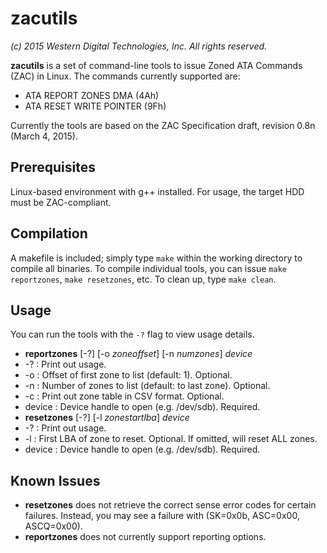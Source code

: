 # zacutils

*(c) 2015 Western Digital Technologies, Inc. All rights reserved.*

**zacutils** is a set of command-line tools to issue Zoned ATA Commands (ZAC) in Linux.  The commands currently supported are:

- ATA REPORT ZONES DMA (4Ah)
- ATA RESET WRITE POINTER (9Fh)

Currently the tools are based on the ZAC Specification draft, revision 0.8n (March 4, 2015).

## Prerequisites
Linux-based environment with g++ installed.  For usage, the target HDD must be ZAC-compliant.

## Compilation
A makefile is included; simply type `make` within the working directory to compile all binaries.  To compile individual tools, you can issue `make reportzones`, `make resetzones`, etc.  To clean up, type `make clean`.

## Usage
You can run the tools with the `-?` flag to view usage details.

* **reportzones** [-?] [-o *zoneoffset*] [-n *numzones*] *device*
 * -? : Print out usage.
 * -o : Offset of first zone to list (default: 1).  Optional.
 * -n : Number of zones to list (default: to last zone).  Optional.
 * -c : Print out zone table in CSV format.  Optional.
 * device : Device handle to open (e.g. /dev/sdb).  Required.
* **resetzones** [-?] [-l *zonestartlba*] *device*
 * -? : Print out usage.
 * -l : First LBA of zone to reset.  Optional.  If omitted, will reset ALL zones.
 * device : Device handle to open (e.g. /dev/sdb).  Required.

## Known Issues
* **resetzones** does not retrieve the correct sense error codes for certain failures.  Instead, you may see a failure with (SK=0x0b, ASC=0x00, ASCQ=0x00).
* **reportzones** does not currently support reporting options.
